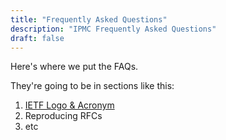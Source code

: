 ```yaml
---
title: "Frequently Asked Questions"
description: "IPMC Frequently Asked Questions"
draft: false
---
```




Here's where we put the FAQs. 

They're going to be in sections like this:

1. [IETF Logo & Acronym](/faq/logo.md)
2. Reproducing RFCs
3. etc
